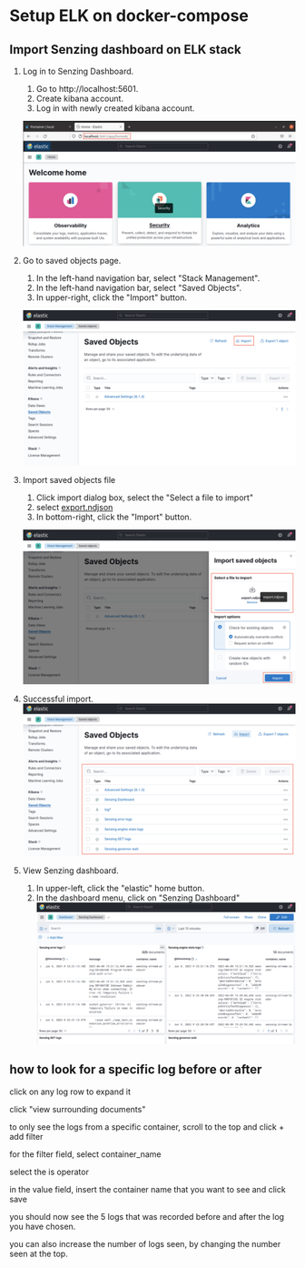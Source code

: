 # Setup ELK on docker-compose

## Import Senzing dashboard on ELK stack

1. Log in to Senzing Dashboard.
    1. Go to http://localhost:5601.
    1. Create kibana account.
    1. Log in with newly created kibana account.

    ![kibana available](assets/kibana_up.png)

1. Go to saved objects page.
    1. In the left-hand navigation bar, select "Stack Management".
    1. In the left-hand navigation bar, select "Saved Objects".
    1. In upper-right, click the "Import" button.

    ![saved objects page](assets/saved_objects.png)

1. Import saved objects file
    1. Click import dialog box, select the "Select a file to import"
    1. select [export.ndjson](export.ndjson)
    1. In bottom-right, click the "Import" button.

    ![saved objects page](assets/import_ndjson.png)

1. Successful import.
    ![saved objects page](assets/import_success.png)

1. View Senzing dashboard.
    1. In upper-left, click the "elastic" home button.
    1. In the dashboard menu, click on "Senzing Dashboard"
    ![dashboard page](assets/dashboard.png)

## how to look for a specific log before or after

click on any log row to expand it

click "view surrounding documents"

to only see the logs from a specific container, scroll to the top and click + add filter

for the filter field, select container_name

select the is operator

in the value field, insert the container name that you want to see and click save

you should now see the 5 logs that was recorded before and after the log you have chosen.

you can also increase the number of logs seen, by changing the number seen at the top.


